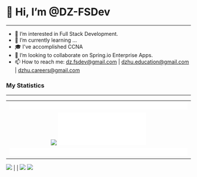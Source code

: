 # 👋 Hi, I’m @DZ-FSDev
---
- 👀 I’m interested in Full Stack Development.
- 🌱 I’m currently learning ...
- 🎓 I've accomplished CCNA
- 💞️ I’m looking to collaborate on Spring.io Enterprise Apps.
- 📫 How to reach me: dz.fsdev@gmail.com | dzhu.education@gmail.com | dzhu.careers@gmail.com

<!---
DZ-FSDev/DZ-FSDev is a ✨ special ✨ repository because its `README.md` (this file) appears on your GitHub profile.
You can click the Preview link to take a look at your changes.

https://www.credly.com/users/donzhu
--->

### My Statistics
---
| |
| :-: |
| <a href="https://github.com/DZ-FSDev"><img src="RGB_MyContributionStreaks.svg" width="99%" /></a> |
|<a href="https://github.com/DZ-FSDev"><img src="https://github-readme-streak-stats.herokuapp.com/?user=DZ-FSDev&theme=highcontrast&hide_border=true&date_format=M%20j%5B%2C%20Y%5D&fire=DD2727&ring=33BB00&currStreakNum=FF8800" width="49%" /></a> <a href="https://github.com/DZ-FSDev"><img src="PersonalQuote.svg" width="49%" /></a>|
| <a href="https://github.com/DZ-FSDev"><img src="RGB_MyContributionHistory.svg" width="99%" /></a> |
<a href="https://github.com/DZ-FSDev"><img src="https://activity-graph.herokuapp.com/graph?username=DZ-FSDev&hide_title=true&hide_border=true&bg_color=0&point=AAFFAA&line=33EE00&color=33CC00&area_color=33CC0077&area=true" /></a>
|  |
<a href="https://github.com/DZ-FSDev"><img src="https://github.com/DZ-FSDev/GitStatsR055A/blob/actions_branch/generated_images/overviewDarkMode.svg?raw=true" width="49%" /></a> <a href="https://github.com/DZ-FSDev"><img src="https://github.com/DZ-FSDev/GitStatsR055A/blob/actions_branch/generated_images/languagesDarkMode.svg?raw=true" width="49%" /></a>

